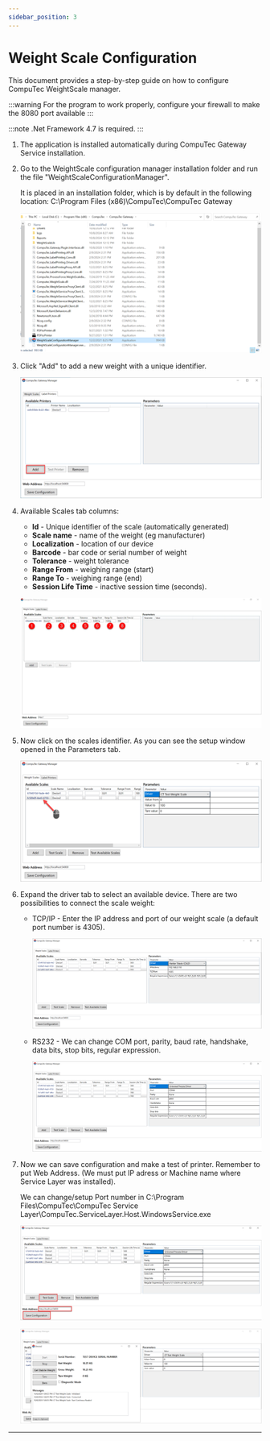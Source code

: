 ```yaml
---
sidebar_position: 3
---
```


# Weight Scale Configuration

This document provides a step-by-step guide on how to configure CompuTec WeightScale manager.

:::warning
    For the program to work properly, configure your firewall to make the 8080 port available
:::

:::note
    .Net Framework 4.7 is required.
:::

1. The application is installed automatically during CompuTec Gateway Service installation.
2. Go to the WeightScale configuration manager installation folder and run the file "WeightScaleConfigurationManager".

    It is placed in an installation folder, which is by default in the following location: C:\Program Files (x86)\CompuTec\CompuTec Gateway

    ![Folder](./media/label-printers-configuration/22222.png)
3. Click "Add" to add a new weight with a unique identifier.

    ![Add](./media/label-printers-configuration/add-label-printers.png)
4. Available Scales tab columns:

    - **Id** - Unique identifier of the scale (automatically generated)
    - **Scale name** - name of the weight (eg manufacturer)
    - **Localization** - location of our device
    - **Barcode** - bar code or serial number of weight
    - **Tolerance** - weight tolerance
    - **Range From** - weighing range (start)
    - **Range To** - weighing range (end)
    - **Session Life Time** - inactive session time (seconds).

    ![Labels](./media/gate2.webp)
5. Now click on the scales identifier. As you can see the setup window opened in the Parameters tab.

    ![Click](./media/weight-scale-configuration-manager/scales.png)
6. Expand the driver tab to select an available device. There are two possibilities to connect the scale weight:

    - TCP/IP - Enter the IP address and port of our weight scale (a default port number is 4305).

        ![Gate](./media/weight-scale-configuration-manager/weight-scales-parameters.png)
    - RS232 - We can change COM port, parity, baud rate, handshake, data bits, stop bits, regular expression.

        ![Full](./media/weight-scale-configuration-manager/image-4.png)

7. Now we can save configuration and make a test of printer. Remember to put Web Address. (We must put IP adress or Machine name where Service Layer was installed).

    We can change/setup Port number in C:\Program Files\CompuTec\CompuTec Service Layer\CompuTec.ServiceLayer.Host.WindowsService.exe

    ![Save](./media/weight-scale-configuration-manager/save-configuration.png)

    ![Test Drivers](./media/weight-scale-configuration-manager/image-6.png)

---
